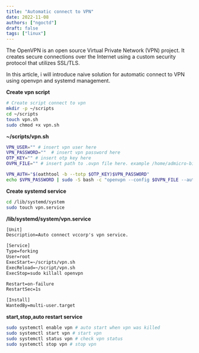 ```yaml
---
title: "Automatic connect to VPN"
date: 2022-11-08
authors: ["ngoctd"]
draft: false
tags: ["linux"]
---
```


The OpenVPN is an open source Virtual Private Network (VPN) project. It creates secure connections over the Internet using a custom security protocol that utilizes SSL/TLS.

In this article, i will introduce naive solution for automatic connect to VPN using openvpn and systemd management.

**Create vpn script**
```bash
# Create script connect to vpn
mkdir -p ~/scripts
cd ~/scripts
touch vpn.sh
sudo chmod +x vpn.sh
```

**~/scripts/vpn.sh**
```bash
VPN_USER="" # insert vpn user here
VPN_PASSWORD=""  # insert vpn password here
OTP_KEY="" # insert otp key here
OVPN_FILE="" # insert path to .ovpn file here. example /home/admicro-bigdata.ovpn

VPN_AUTH="$(oathtool -b --totp $OTP_KEY)$VPN_PASSWORD" 
echo $VPN_PASSWORD | sudo -S bash -c "openvpn --config $OVPN_FILE --auth-user-pass <(echo -e '$VPN_USER\n$VPN_AUTH') --daemon"
```

**Create systemd service**
```bash
cd /lib/systemd/system
sudo touch vpn.service
```

**/lib/systemd/system/vpn.service**
```txt
[Unit]
Description=Auto connect vccorp's vpn service.

[Service]
Type=forking
User=root
ExecStart=~/scripts/vpn.sh
ExecReload=~/script/vpn.sh
ExecStop=sudo killall openvpn

Restart=on-failure
RestartSec=1s

[Install]
WantedBy=multi-user.target
```

**start,stop,auto restart service**
```bash
sudo systemctl enable vpn # auto start when vpn was killed
sudo systemctl start vpn # start vpn
sudo systemctl status vpn # check vpn status
sudo systemctl stop vpn # stop vpn
```